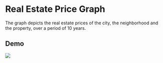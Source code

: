 # Real Estate Price Graph
The graph depicts the real estate prices of the city, the neighborhood and the property, over a period of 10 years.  

## Demo
<img src="https://i.imgur.com/Uux7hbO.gif" />
